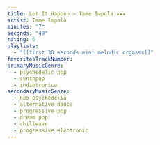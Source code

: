 ```yaml
---
title: Let It Happen — Tame Impala ★★★
artist: Tame Impala
minutes: "7"
seconds: "49"
rating: 6
playlists:
  - "[[first 30 seconds mini melodic orgasms]]"
favoritesTrackNumber:
primaryMusicGenre:
  - psychedelic pop
  - synthpop
  - indietronica
secondaryMusicGenre:
  - neo-psychedelia
  - alternative dance
  - progressive pop
  - dream pop
  - chillwave
  - progressive electronic
---
```

